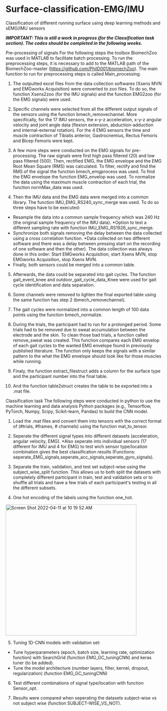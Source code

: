 # Surface-classification-EMG/IMU
Classification of different running surface using deep learning methods and sEMG/IMU sensors

*****IMPORTANT: This is still a work in progress (for the Classification task section). The codes should be completed in the following weeks.*****

Pre-processing of signals
For the following steps the toolbox BiomechZoo was used in MATLAB to facilitate batch processing. To run the preprocessing steps, it is necessary to add to the MATLAB path of the BiomechZoo-master (https://github.com/PhilD001/biomechZoo).
The main function to run for preprocessing steps is called Main_processing.
1. The outputted excel files from the data collection softwares (Xsens MVN and EMGworks Acquisition) were converted to zoo files. To do so, the function Xsens2zoo (for the IMU signals) and the function EMG2zoo (for the EMG signals) were used.

2. Specific channels were selected from all the different output signals of the sensors using the function bmech_removechannel. More specifically, for the 17 IMU sensors, the x-y-z acceleration, x-y-z angular velocity and joint angle data (flexion extension, abduction-adduction and internal-external rotation). For the 4 EMG sensors the time and muscle contraction of Tibialis anterior, Gastrocnemius, Rectus Femoris and Bicep Femoris were kept.

3. A few more steps were conducted on the EMG signals for pre-processing. The raw signals were first high pass filtered (20) and low pass filtered (500). Then, rectified EMG, the EMG envelope and the EMG Root Mean Square (RMS) was calculated. To filter, rectify and find the RMS of the signal the function bmech_emgprocess was used. To find the EMG envelope the function EMG_envelop was used. To normalize the data using the maximum muscle contraction of each trial, the function normMax_data was used.

4. Then the IMU data and the EMG data were merged into a common library. The function IMU_EMG_RS240_sync_merge was used. To do so three steps have to be executed:
- Resample the data into a common sample frequency which was 240 Hz (the original sample frequency of the IMU data).
*Option to test a different sampling rate with function IMU_EMG_RS1926_sync_merge.
- Synchronize both signals removing the delay between the data collected using a cross correlation function.
*Data collected on two different software and there was a delay between pressing start on the recording of one software and then the other). The data collection was always done in this order: Start EMGworks Acquisition, start Xsens MVN, stop EMGworks Acquisition, stop Xsens MVN.
- Finally, both sensors could be merged into a common table.

5. Afterwards, the data could be separated into gait cycles. The function gait_event_knee and outdoor_gait_cycle_data_Knee were used for gait cycle identification and data separation.

6. Some channels were removed to lighten the final exported table using the same function has step 2 (bmech_removechannel).

7. The gait cycles were normalized into a common length of 100 data points using the function bmech_normalize.

8. During the trials, the participant had to run for a prolonged period. Some trials had to be removed due to sweat accumulation between the electrode and the skin. To clean those bad trials, a function called remove_sweat was created. This function compares each EMG envelop of each gait cycles to the wanted EMG envelope found in previously published literature. The function only keeps the signals with a similar pattern to the what the EMG envelope should look like for those muscles while running.

9. Finaly, the function extract_filestruct adds a column for the surface type and the participant number into the final table.

10. And the function table2struct creates the table to be exported into a .mat file.


Classification task
The following steps were conducted in python to use the machine learning and data analysis Python packages (e.g., Tensorflow, PyTorch, Numpy, Scipy, Scikit-learn, Pandas) to build the CNN model.
1. Load the .mat files and convert them into tensors with the correct format of (#trials, #frames, # channels) using the function mat_to_tensor.

2. Seperate the different signal types into different datasets (acceleration, angular velocity, EMG).
*Also seperate into individual sensors (17 different for IMU and 4 for EMG) to test wich sensor type/location combination gives the best classification results (Functions: seperate_EMG_signals,seperate_acc_signals,seperate_gyro_signals). 

3. Separate the train, validation, and test set subject-wise using the subject_wise_split function. This allows us to both split the datasets with completely different participant in train, test and validation sets or to shuffle all trials and have a few trials of each participant's testing in all the different subsets.

4. One hot encoding of the labels using the function one_hot.
<img width="422" alt="Screen Shot 2022-04-11 at 10 19 52 AM" src="https://user-images.githubusercontent.com/83525182/162760371-224654a8-820f-4df9-8fff-452ae476f16d.png">

5. Tuning 1D-CNN models with validation set:
- Tune hyperparameters (epoch, batch size, learning rate, optimization function) with SearchGrid (function EMG_GC_tuningCNN) and keras tuner (to be added). 
- Tune the model architecture (number layers, filter, kernel, dropout, regularization) (function EMG_GC_tuningCNN)

6. Test different combinations of signal type/location with function Sensor_opt.

7. Results were compared when seperating the datasets subject-wise vs not subject wise (function SUBJECT-WISE_VS_NOT).


